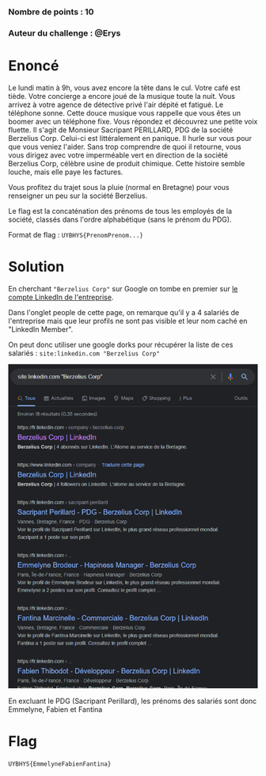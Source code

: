 ### Nombre de points : 10

### Auteur du challenge : @Erys

# Enoncé
Le lundi matin à 9h, vous avez encore la tête dans le cul. Votre café est tiède. Votre concierge a encore joué de la musique toute la nuit. Vous arrivez à votre agence de détective privé l'air dépité et fatigué. Le téléphone sonne. Cette douce musique vous rappelle que vous êtes un boomer avec un téléphone fixe. Vous répondez et découvrez une petite voix fluette. Il s'agit de Monsieur Sacripant PERILLARD, PDG de la société Berzelius Corp. Celui-ci est littéralement en panique. Il hurle sur vous pour que vous veniez l'aider. Sans trop comprendre de quoi il retourne, vous vous dirigez avec votre imperméable vert en direction de la société Berzelius Corp, célèbre usine de produit chimique. Cette histoire semble louche, mais elle paye les factures.

Vous profitez du trajet sous la pluie (normal en Bretagne) pour vous renseigner un peu sur la société Berzelius.

Le flag est la concaténation des prénoms de tous les employés de la société, classés dans l'ordre alphabétique (sans le prénom du PDG).

Format de flag : `UYBHYS{PrenomPrenom...}`

# Solution

En cherchant `"Berzelius Corp"` sur Google on tombe en premier sur [le compte LinkedIn de l'entreprise](https://www.linkedin.com/company/berzelius-corp/).

Dans l'onglet people de cette page, on remarque qu'il y a 4 salariés de l'entreprise mais que leur profils ne sont pas visible et leur nom caché en "LinkedIn Member".

On peut donc utiliser une google dorks pour récupérer la liste de ces salariés : `site:linkedin.com "Berzelius Corp"`

![Resultat google](./Fichiers/M3TH4N0L_1.png)

En excluant le PDG (Sacripant Perillard), les prénoms des salariés sont donc Emmelyne, Fabien et Fantina

# Flag

`UYBHYS{EmmelyneFabienFantina}`